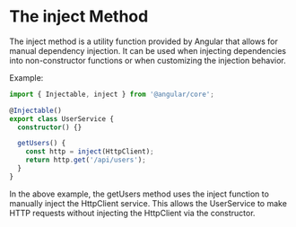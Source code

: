 # The inject Method

The inject method is a utility function provided by Angular that allows for manual dependency injection. It can be used when injecting dependencies into non-constructor functions or when customizing the injection behavior.

Example:

```typescript
import { Injectable, inject } from '@angular/core';

@Injectable()
export class UserService {
  constructor() {}

  getUsers() {
    const http = inject(HttpClient);
    return http.get('/api/users');
  }
}
```

In the above example, the getUsers method uses the inject function to manually inject the HttpClient service. This allows the UserService to make HTTP requests without injecting the HttpClient via the constructor.
